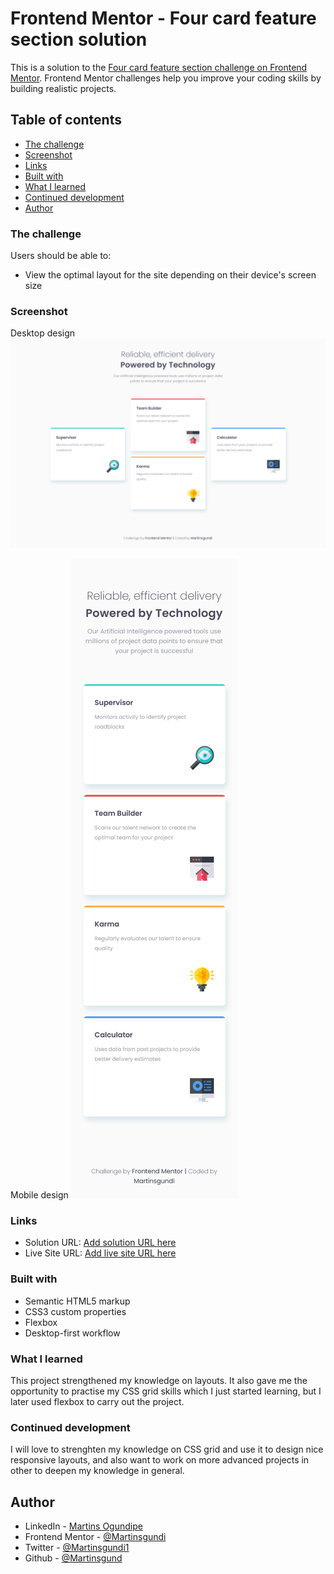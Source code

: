 # Frontend Mentor - Four card feature section solution

This is a solution to the [Four card feature section challenge on Frontend Mentor](https://www.frontendmentor.io/challenges/four-card-feature-section-weK1eFYK). Frontend Mentor challenges help you improve your coding skills by building realistic projects. 

## Table of contents

  - [The challenge](#the-challenge)
  - [Screenshot](#screenshot)
  - [Links](#links)
  - [Built with](#built-with)
  - [What I learned](#what-i-learned)
  - [Continued development](#continued-development)
  - [Author](#author)



### The challenge

Users should be able to:

- View the optimal layout for the site depending on their device's screen size

### Screenshot

Desktop design
![](<Images/Screenshot Four-card-feature-section-Desktop.png>)

Mobile design
![](<Images/Screenshot Four-card-feature-section-Mobile.png>)

### Links

- Solution URL: [Add solution URL here](https://your-solution-url.com)
- Live Site URL: [Add live site URL here](https://your-live-site-url.com)

### Built with

- Semantic HTML5 markup
- CSS3 custom properties
- Flexbox
- Desktop-first workflow

### What I learned

This project strengthened my knowledge on layouts. It also gave me the opportunity to practise my CSS grid skills which I just started learning, but I later used flexbox to carry out the project.


### Continued development

I will love to strenghten my knowledge on CSS grid and use it to design nice responsive layouts, and also want to work on more advanced projects in other to deepen my knowledge in general.

## Author

- LinkedIn - [Martins Ogundipe](https://www.linkedin.com/in/martinsgundi)
- Frontend Mentor - [@Martinsgundi](https://www.frontendmentor.io/profile/Martinsgundi)
- Twitter - [@Martinsgundi1](https://www.twitter.com/martinsgundi1)
- Github  - [@Martinsgund](https://www.github.com/martinsgundi)
